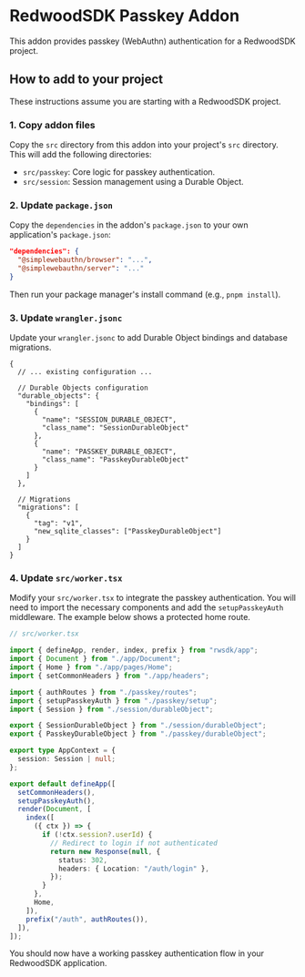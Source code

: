 # RedwoodSDK Passkey Addon

This addon provides passkey (WebAuthn) authentication for a RedwoodSDK project.

## How to add to your project

These instructions assume you are starting with a RedwoodSDK project.

### 1. Copy addon files

Copy the `src` directory from this addon into your project's `src` directory. This will add the following directories:

- `src/passkey`: Core logic for passkey authentication.
- `src/session`: Session management using a Durable Object.

### 2. Update `package.json`

Copy the `dependencies` in the addon's `package.json` to your own application's `package.json`:

```json
"dependencies": {
  "@simplewebauthn/browser": "...",
  "@simplewebauthn/server": "..."
}
```

Then run your package manager's install command (e.g., `pnpm install`).

### 3. Update `wrangler.jsonc`

Update your `wrangler.jsonc` to add Durable Object bindings and database migrations.

```jsonc
{
  // ... existing configuration ...

  // Durable Objects configuration
  "durable_objects": {
    "bindings": [
      {
        "name": "SESSION_DURABLE_OBJECT",
        "class_name": "SessionDurableObject"
      },
      {
        "name": "PASSKEY_DURABLE_OBJECT",
        "class_name": "PasskeyDurableObject"
      }
    ]
  },

  // Migrations
  "migrations": [
    {
      "tag": "v1",
      "new_sqlite_classes": ["PasskeyDurableObject"]
    }
  ]
}
```

### 4. Update `src/worker.tsx`

Modify your `src/worker.tsx` to integrate the passkey authentication. You will need to import the necessary components and add the `setupPasskeyAuth` middleware. The example below shows a protected home route.

```typescript
// src/worker.tsx

import { defineApp, render, index, prefix } from "rwsdk/app";
import { Document } from "./app/Document";
import { Home } from "./app/pages/Home";
import { setCommonHeaders } from "./app/headers";

import { authRoutes } from "./passkey/routes";
import { setupPasskeyAuth } from "./passkey/setup";
import { Session } from "./session/durableObject";

export { SessionDurableObject } from "./session/durableObject";
export { PasskeyDurableObject } from "./passkey/durableObject";

export type AppContext = {
  session: Session | null;
};

export default defineApp([
  setCommonHeaders(),
  setupPasskeyAuth(),
  render(Document, [
    index([
      ({ ctx }) => {
        if (!ctx.session?.userId) {
          // Redirect to login if not authenticated
          return new Response(null, {
            status: 302,
            headers: { Location: "/auth/login" },
          });
        }
      },
      Home,
    ]),
    prefix("/auth", authRoutes()),
  ]),
]);
```

You should now have a working passkey authentication flow in your RedwoodSDK application.